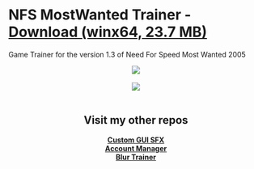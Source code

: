 # NFS MostWanted Trainer - [Download (winx64, 23.7 MB)](https://raw.githubusercontent.com/odell0111/NFS_MostWanted_Trainer/main/NFS%20MostWanted%201.3%20Trainer%20by%20Odell.exe)

Game Trainer for the version 1.3 of Need For Speed Most Wanted 2005

<div align="center">
  <img src="NFS%20MostWanted%201.3%20Trainer%20byOdell.PNG"> <br/><br/>
  <img src="NFS%20MostWanted%201.3%20Trainer%20by%20Odell.gif?raw=true"> <br/><br/>


## Visit my other repos
**[Custom GUI SFX](https://github.com/odell0111/custom-gui-sfx)**</br>
**[Account Manager](https://github.com/odell0111/account-manager)**</br>
**[Blur Trainer](https://github.com/odell0111/blur-trainer)**</br>

</div>
